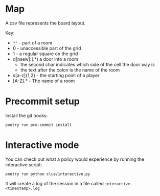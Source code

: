 # Map

A csv file represents the board layout.

Key:
 - `""` - part of a room
 - 0 - unaccessible part of the grid
 - 1 - a regular square on the grid
 - d[nsew]:(.*) a door into a room
    - the second char indicates which side of the cell the door way is
    - the text after the colon is the name of the room
 - s[a-z]{1,2} - the starting point of a player
 - [A-Z].* - The name of a room



# Precommit setup
Install the git hooks:
```shell
poetry run pre-commit install
```


# Interactive mode
You can check out what a policy would experience by running the interactive script:

```
poetry run python clue/interactive.py
```

It will create a log of the session in a file called `interactive.<timestamp>.log`
